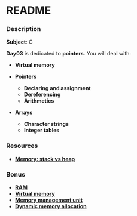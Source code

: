 # **README**

### **Description**

**Subject**: C

**Day03** is dedicated to **pointers**. You will deal with:

+ **Virtual memory**

+ **Pointers**

  + **Declaring and assignment**
  + **Dereferencing**
  + **Arithmetics**

+ **Arrays**

  + **Character strings**
  + **Integer tables**

### **Resources**

+ **[Memory: stack vs heap](http://www.gribblelab.org/CBootCamp/7_Memory_Stack_vs_Heap.html)**

### **Bonus**

+ **[RAM](https://en.wikipedia.org/wiki/Random-access_memory)**
+ **[Virtual memory](https://en.wikipedia.org/wiki/Virtual_memory)**
+ **[Memory management unit](https://en.wikipedia.org/wiki/Memory_management_unit)**
+ **[Dynamic memory allocation](https://en.wikipedia.org/wiki/C_dynamic_memory_allocation)**
